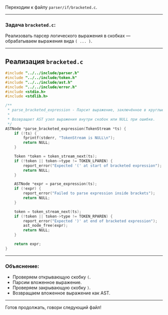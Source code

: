Переходим к файлу `parser/if/bracketed.c`.

---

### Задача `bracketed.c`:

Реализовать парсер логического выражения в скобках — обрабатываем выражения вида `( ... )`.

---

## Реализация `bracketed.c`

```c
#include "../../include/parser.h"
#include "../../include/token.h"
#include "../../include/ast.h"
#include "../../include/error.h"
#include <stdio.h>
#include <stdlib.h>

/**
 * parse_bracketed_expression - Парсит выражение, заключённое в круглые скобки.
 *
 * Возвращает AST узел выражения внутри скобок или NULL при ошибке.
 */
ASTNode *parse_bracketed_expression(TokenStream *ts) {
    if (!ts) {
        fprintf(stderr, "TokenStream is NULL\n");
        return NULL;
    }

    Token *token = token_stream_next(ts);
    if (!token || token->type != TOKEN_LPAREN) {
        report_error("Expected '(' at start of bracketed expression");
        return NULL;
    }

    ASTNode *expr = parse_expression(ts);
    if (!expr) {
        report_error("Failed to parse expression inside brackets");
        return NULL;
    }

    token = token_stream_next(ts);
    if (!token || token->type != TOKEN_RPAREN) {
        report_error("Expected ')' at end of bracketed expression");
        ast_node_free(expr);
        return NULL;
    }

    return expr;
}
```

---

### Объяснение:

* Проверяем открывающую скобку `(`.
* Парсим вложенное выражение.
* Проверяем закрывающую скобку `)`.
* Возвращаем вложенное выражение как AST.

---

Готов продолжать, говори следующий файл!
